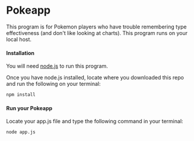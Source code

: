 # Pokeapp

This program is for Pokemon players who have trouble remembering type effectiveness (and don't like looking at charts). This program runs on your local host.

#### Installation

You will need [node.js](nodejs.org) to run this program.

Once you have node.js installed, locate where you downloaded this repo and run the following on your terminal:

```bash
npm install
```

#### Run your Pokeapp

Locate your app.js file and type the following command in your terminal:

```bash
node app.js
```
